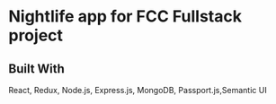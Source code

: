 # Nightlife app for FCC Fullstack project

## Built With
React, Redux, Node.js, Express.js, MongoDB, Passport.js,Semantic UI